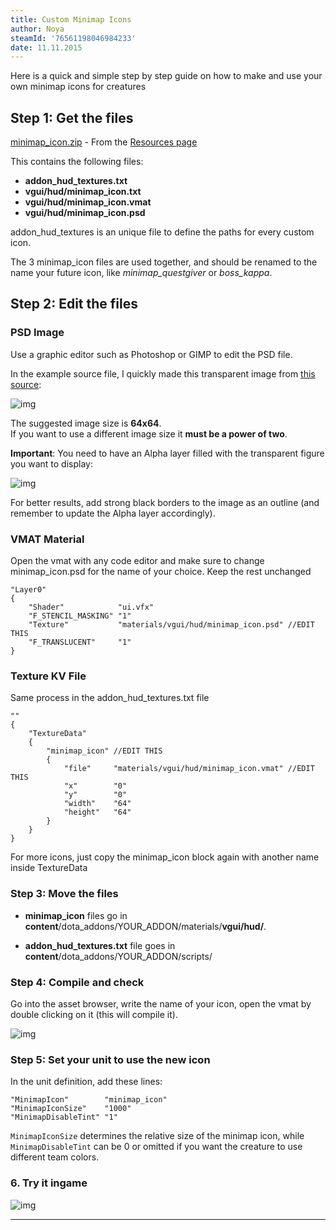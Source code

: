 ```yaml
---
title: Custom Minimap Icons
author: Noya
steamId: '76561198046984233'
date: 11.11.2015
---
```


Here is a quick and simple step by step guide on how to make and use your own minimap icons for creatures

## Step 1: Get the files

[minimap_icon.zip](http://moddota.com/resources/minimap_icon.zip) - From the [Resources page](https://moddota.com/forums/resources)

This contains the following files:

* **addon_hud_textures.txt**
* **vgui/hud/minimap_icon.txt**
* **vgui/hud/minimap_icon.vmat**
* **vgui/hud/minimap_icon.psd**

addon_hud_textures is an unique file to define the paths for every custom icon.

The 3 minimap_icon files are used together, and should be renamed to the name your future icon, like *minimap_questgiver* or *boss_kappa*.

## Step 2: Edit the files

### PSD Image

Use a graphic editor such as Photoshop or GIMP to edit the PSD file. 

In the example source file, I quickly made this transparent image from [this source](http://static.ongamers.com/uploads/ignore_jpg_scale_super/0/22/12584-dota2_courier_skippy03.png):

![img](http://i.imgur.com/78Z3kaV.png)

The suggested image size is **64x64**.<br />
If you want to use a different image size it **must be a power of two**.

**Important**: You need to have an Alpha layer filled with the transparent figure you want to display:

![img](http://puu.sh/lhQL0/81b3632bad.png)

For better results, add strong black borders to the image as an outline (and remember to update the Alpha layer accordingly).

### VMAT Material

Open the vmat with any code editor and make sure to change minimap_icon.psd for the name of your choice. Keep the rest unchanged

```
"Layer0"
{
    "Shader"            "ui.vfx"
    "F_STENCIL_MASKING" "1"
    "Texture"           "materials/vgui/hud/minimap_icon.psd" //EDIT THIS
    "F_TRANSLUCENT"     "1"
}
```

### Texture KV File

Same process in the addon_hud_textures.txt file

```
""
{
    "TextureData"
    {
        "minimap_icon" //EDIT THIS
        {
            "file"     "materials/vgui/hud/minimap_icon.vmat" //EDIT THIS
            "x"        "0"
            "y"        "0"
            "width"    "64"
            "height"   "64"
        }
    }
}
```

For more icons, just copy the minimap_icon block again with another name inside TextureData

### Step 3: Move the files

* **minimap_icon** files go in **content**/dota_addons/YOUR_ADDON/materials/**vgui/hud/**. 

* **addon_hud_textures.txt** file goes in **content**/dota_addons/YOUR_ADDON/scripts/

### Step 4: Compile and check

Go into the asset browser, write the name of your icon, open the vmat by double clicking on it (this will compile it).

![img](http://puu.sh/lhRLL/31d63b48d9.jpg)

### Step 5: Set your unit to use the new icon

In the unit definition, add these lines:
```
"MinimapIcon"        "minimap_icon"
"MinimapIconSize"    "1000"
"MinimapDisableTint" "1"
```

`MinimapIconSize` determines the relative size of the minimap icon, while `MinimapDisableTint` can be 0 or omitted if you want the creature to use different team colors.

### 6. Try it ingame

![img](http://puu.sh/lhQFp/37192e1e63.jpg)

---
